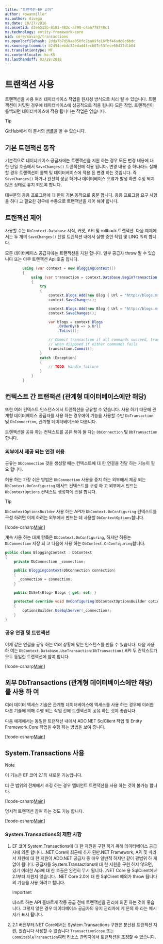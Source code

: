 ```yaml
---
title: "트랜잭션-EF 코어"
author: rowanmiller
ms.author: divega
ms.date: 10/27/2016
ms.assetid: d3e6515b-8181-482c-a790-c4a6778748c1
ms.technology: entity-framework-core
uid: core/saving/transactions
ms.openlocfilehash: 2dda7b7d58ae058fc2aa89fe16fbf46adc8c6bdc
ms.sourcegitcommit: b2d94cebdc32edad4fecb07e53fece66437d1b04
ms.translationtype: MT
ms.contentlocale: ko-KR
ms.lasthandoff: 02/28/2018
---
```

# <a name="using-transactions"></a>트랜잭션 사용

트랜잭션을 사용 여러 데이터베이스 작업을 원자성 방식으로 처리 될 수 있습니다. 트랜잭션이 커밋된 경우에 데이터베이스에 성공적으로 적용 됩니다 모든 작업. 트랜잭션이 롤백되면 데이터베이스에 적용 됩니다는 작업은 없습니다.

> [!TIP]  
> GitHub에서 이 문서의 [샘플](https://github.com/aspnet/EntityFramework.Docs/tree/master/samples/core/Saving/Saving/Transactions/)을 볼 수 있습니다.

## <a name="default-transaction-behavior"></a>기본 트랜잭션 동작

기본적으로 데이터베이스 공급자에는 트랜잭션을 지원 하는 경우 모든 변경 내용에 대 한 단일 호출에서 `SaveChanges()` 트랜잭션에 적용 됩니다. 변경 내용 중 하나라도 실패할 경우 트랜잭션이 롤백 및 데이터베이스에 적용 된 변경 하는 것입니다. 즉 `SaveChanges()` 하거나 완전히 성공 하거나 데이터베이스 오류가 발생 하면 수정 되지 않은 상태로 유지 되도록 합니다.

대부분의 응용 프로그램에 대 한이 기본 동작으로 충분 합니다. 응용 프로그램 요구 사항을 하다 고 필요한 경우에 수동으로 트랜잭션을 제어 해야 합니다.

## <a name="controlling-transactions"></a>트랜잭션 제어

사용할 수는 `DbContext.Database` 시작, 커밋, API 및 rollback 트랜잭션. 다음 예제에서는 두 개의 `SaveChanges()` 단일 트랜잭션 내에서 실행 중인 작업 및 LINQ 쿼리 합니다.

모든 데이터베이스 공급자에는 트랜잭션을 지원 합니다. 일부 공급자 throw 될 수 있습니다 또는 아무 트랜잭션 Api 호출 됩니다.

<!-- [!code-csharp[Main](samples/core/Saving/Saving/Transactions/ControllingTransaction/Sample.cs?highlight=3,17,18,19)] -->
``` csharp
        using (var context = new BloggingContext())
        {
            using (var transaction = context.Database.BeginTransaction())
            {
                try
                {
                    context.Blogs.Add(new Blog { Url = "http://blogs.msdn.com/dotnet" });
                    context.SaveChanges();

                    context.Blogs.Add(new Blog { Url = "http://blogs.msdn.com/visualstudio" });
                    context.SaveChanges();

                    var blogs = context.Blogs
                        .OrderBy(b => b.Url)
                        .ToList();

                    // Commit transaction if all commands succeed, transaction will auto-rollback
                    // when disposed if either commands fails
                    transaction.Commit();
                }
                catch (Exception)
                {
                    // TODO: Handle failure
                }
            }
        }
```

## <a name="cross-context-transaction-relational-databases-only"></a>컨텍스트 간 트랜잭션 (관계형 데이터베이스에만 해당)

또한 여러 컨텍스트 인스턴스에서 트랜잭션을 공유할 수 있습니다. 사용 하기 때문에 관계형 데이터베이스 공급자를 사용 하는 경우에이 기능을 사용할 수만 `DbTransaction` 및 `DbConnection`, 관계형 데이터베이스와 다릅니다.

트랜잭션을 공유 하는 컨텍스트를 공유 해야 둘 다는 `DbConnection` 및 `DbTransaction`합니다.

### <a name="allow-connection-to-be-externally-provided"></a>외부에서 제공 되는 연결 허용

공유는 `DbConnection` 것을 생성할 때는 컨텍스트에 대 한 연결을 전달 하는 기능이 필요 합니다.

허용 하는 가장 쉬운 방법은 `DbConnection` 사용을 중지 하는 외부에서 제공 되는 `DbContext.OnConfiguring` 메서드 컨텍스트를 구성 하 고 외부에서 만드는 `DbContextOptions` 컨텍스트 생성자에 전달 합니다.

> [!TIP]  
> `DbContextOptionsBuilder` 사용 하는 API가 `DbContext.OnConfiguring` 컨텍스트를 구성 하려면 이제 하려는 외부에서 만드는 데 사용할 `DbContextOptions`합니다.

[!code-csharp[Main](../../../samples/core/Saving/Saving/Transactions/SharingTransaction/Sample.cs?name=Context&highlight=3,4,5)]

계속 사용 하는 대체 항목은 `DbContext.OnConfiguring`, 하지만 허용는 `DbConnection` 저장 되 고 다음에 사용 하는 `DbContext.OnConfiguring`합니다.

``` csharp
public class BloggingContext : DbContext
{
    private DbConnection _connection;

    public BloggingContext(DbConnection connection)
    {
      _connection = connection;
    }

    public DbSet<Blog> Blogs { get; set; }

    protected override void OnConfiguring(DbContextOptionsBuilder optionsBuilder)
    {
        optionsBuilder.UseSqlServer(_connection);
    }
}
```

### <a name="share-connection-and-transaction"></a>공유 연결 및 트랜잭션

이제 같은 연결을 공유 하는 여러 상황에 맞는 인스턴스를 만들 수 있습니다. 다음 사용 하 여는 `DbContext.Database.UseTransaction(DbTransaction)` API 두 컨텍스트가 모두 동일한 트랜잭션에 참여 합니다.

[!code-csharp[Main](../../../samples/core/Saving/Saving/Transactions/SharingTransaction/Sample.cs?name=Transaction&highlight=1,2,3,7,16,23,24,25)]

## <a name="using-external-dbtransactions-relational-databases-only"></a>외부 DbTransactions (관계형 데이터베이스에만 해당)를 사용 하 여

여러 데이터 액세스 기술은 관계형 데이터베이스에 액세스를 사용 하는 경우에 이러한 다른 기술에 의해 수행 되는 작업 간에 트랜잭션이 공유 하는 것이 좋습니다.

다음 예제에서는 동일한 트랜잭션 내에서 ADO.NET SqlClient 작업 및 Entity Framework Core 작업을 수행 하는 방법을 보여 줍니다.

[!code-csharp[Main](../../../samples/core/Saving/Saving/Transactions/ExternalDbTransaction/Sample.cs?name=Transaction&highlight=4,10,21,26,27,28)]

## <a name="using-systemtransactions"></a>System.Transactions 사용

> [!NOTE]  
> 이 기능은 EF 코어 2.1의 새로운 기능입니다.

더 큰 범위의 전체에서 조정 하는 경우 앰비언트 트랜잭션을 사용 하는 것이 불가능 합니다.

[!code-csharp[Main](../../../samples/core/Saving/Saving/Transactions/AmbientTransaction/Sample.cs?name=Transaction&highlight=1,24,25,26)]

명시적 트랜잭션 참여 하는 것도 가능 합니다.

[!code-csharp[Main](../../../samples/core/Saving/Saving/Transactions/CommitableTransaction/Sample.cs?name=Transaction&highlight=1,13,26,27,28)]

### <a name="limitations-of-systemtransactions"></a>System.Transactions의 제한 사항  

1. EF 코어 System.Transactions에 대 한 지원을 구현 하기 위해 데이터베이스 공급자에 의존 합니다. .NET Core에 최근에 추가 된만.NET Framework, API 및 따라서 지원에 대 한 지원이 ADO.NET 공급자 중 매우 일반적 하지만 같이 광범위 하 게 없이 됩니다. 공급자를 System.Transactions에 대 한 지원을 구현 하지 않으면, 있기 이러한 Api에 대 한 호출은 완전히 무시 됩니다. .NET Core 용 SqlClient에서 2.1부터 지원지 않습니다. .NET Core 2.0에 대 한 SqlClient 예외가 throw 됩니다의 기능을 사용 하려고 합니다. 

   > [!IMPORTANT]  
   > 테스트 하는 API 올바르게 작동 공급 전에 트랜잭션을 관리에 의존 하는 것이 좋습니다. 그렇지 않은 경우 데이터베이스 공급자의 유지 관리자에 게 문의 하 라는 메시지가 표시 됩니다. 

2. 2.1 버전부터.NET Core에서는 System.Transactions 구현은 분산된 트랜잭션 지원, 있습니다 사용할 수 없습니다 `TransactionScope` 또는 `CommitableTransaction`여러 리소스 관리자에서 트랜잭션을 조정할 수 있습니다. 
